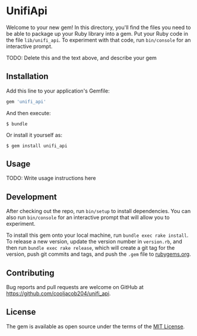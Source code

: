 # UnifiApi

Welcome to your new gem! In this directory, you'll find the files you need to be able to package up your Ruby library into a gem. Put your Ruby code in the file `lib/unifi_api`. To experiment with that code, run `bin/console` for an interactive prompt.

TODO: Delete this and the text above, and describe your gem

## Installation

Add this line to your application's Gemfile:

```ruby
gem 'unifi_api'
```

And then execute:

    $ bundle

Or install it yourself as:

    $ gem install unifi_api

## Usage

TODO: Write usage instructions here

## Development

After checking out the repo, run `bin/setup` to install dependencies. You can also run `bin/console` for an interactive prompt that will allow you to experiment.

To install this gem onto your local machine, run `bundle exec rake install`. To release a new version, update the version number in `version.rb`, and then run `bundle exec rake release`, which will create a git tag for the version, push git commits and tags, and push the `.gem` file to [rubygems.org](https://rubygems.org).

## Contributing

Bug reports and pull requests are welcome on GitHub at https://github.com/cooljacob204/unifi_api.

## License

The gem is available as open source under the terms of the [MIT License](https://opensource.org/licenses/MIT).
